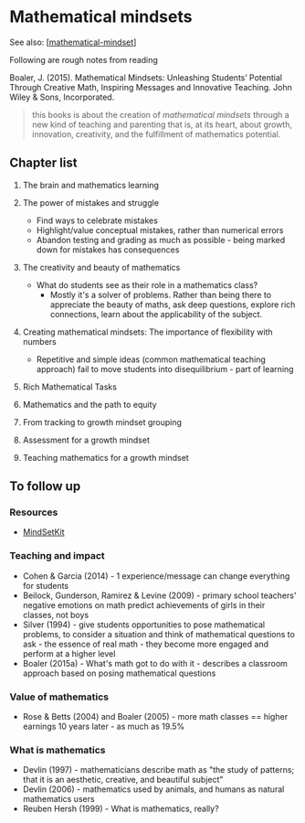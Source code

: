 # Mathematical mindsets

See also: [[mathematical-mindset]]

Following are rough notes from reading 

Boaler, J. (2015). Mathematical Mindsets: Unleashing Students’ Potential Through Creative Math, Inspiring Messages and Innovative Teaching. John Wiley & Sons, Incorporated.

> this books is about the creation of _mathematical mindsets_ through a new kind of teaching and parenting that is, at its heart, about growth, innovation, creativity, and the fulfillment of mathematics potential.

## Chapter list

1. The brain and mathematics learning
2. The power of mistakes and struggle

    - Find ways to celebrate mistakes
    - Highlight/value conceptual mistakes, rather than numerical errors
    - Abandon testing and grading as much as possible - being marked down for mistakes has consequences
3. The creativity and beauty of mathematics

    - What do students see as their role in a mathematics class?
        - Mostly it's a solver of problems.  Rather than being there to appreciate the beauty of maths, ask deep questions, explore rich connections, learn about the applicability of the subject.
4. Creating mathematical mindsets: The importance of flexibility with numbers

    - Repetitive and simple ideas (common mathematical teaching approach) fail to move students into disequilibrium - part of learning
5. Rich Mathematical Tasks
6. Mathematics and the path to equity
7. From tracking to growth mindset grouping
8. Assessment for a growth mindset
9. Teaching mathematics for a growth mindset



## To follow up

### Resources

- [MindSetKit](https://www.mindsetkit.org/)

### Teaching and impact

- Cohen & Garcia (2014) - 1 experience/message can change everything for students
- Beilock, Gunderson, Ramirez & Levine (2009) - primary school teachers' negative emotions on math predict achievements of girls in their classes, not boys
- Silver (1994) - give students opportunities to pose mathematical problems, to consider a situation and think of mathematical questions to ask - the essence of real math - they become more engaged and perform at a higher level
- Boaler (2015a) - What's math got to do with it - describes a classroom approach based on posing mathematical questions

### Value of mathematics

- Rose & Betts (2004) and Boaler (2005) - more math classes == higher earnings 10 years later - as much as 19.5%

### What is mathematics

- Devlin (1997) - mathematicians describe math as "the study of patterns; that it is an aesthetic, creative, and beautiful subject"
- Devlin (2006) - mathematics used by animals, and humans as natural mathematics users
- Reuben Hersh (1999) - What is mathematics, really?



[//begin]: # "Autogenerated link references for markdown compatibility"
[mathematical-mindset]: mathematical-mindset "Mathematical Mindset"
[//end]: # "Autogenerated link references"